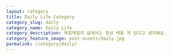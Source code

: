 ```yaml
---
layout: category
title: Daily Life Category
category_slug: daily
category_name: Daily Life
category_description: 매일매일의 삶에서는 항상 배울 게 있다고 생각해요.
category_feature_image: post-assets/daily.jpg
parmalink: /category/daily/
---
```

